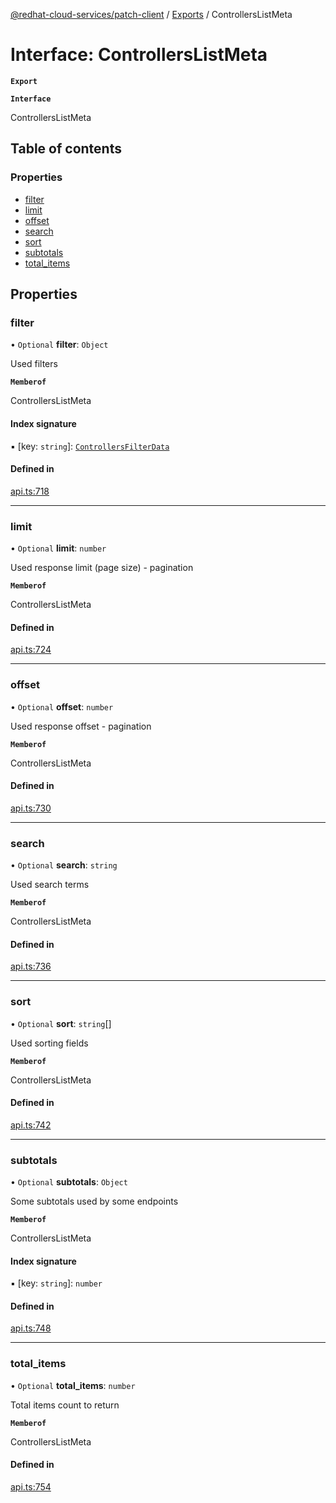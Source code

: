 [@redhat-cloud-services/patch-client](../README.md) / [Exports](../modules.md) / ControllersListMeta

# Interface: ControllersListMeta

**`Export`**

**`Interface`**

ControllersListMeta

## Table of contents

### Properties

- [filter](ControllersListMeta.md#filter)
- [limit](ControllersListMeta.md#limit)
- [offset](ControllersListMeta.md#offset)
- [search](ControllersListMeta.md#search)
- [sort](ControllersListMeta.md#sort)
- [subtotals](ControllersListMeta.md#subtotals)
- [total\_items](ControllersListMeta.md#total_items)

## Properties

### filter

• `Optional` **filter**: `Object`

Used filters

**`Memberof`**

ControllersListMeta

#### Index signature

▪ [key: `string`]: [`ControllersFilterData`](ControllersFilterData.md)

#### Defined in

[api.ts:718](https://github.com/RedHatInsights/javascript-clients/blob/master/packages/patch/api.ts#L718)

___

### limit

• `Optional` **limit**: `number`

Used response limit (page size) - pagination

**`Memberof`**

ControllersListMeta

#### Defined in

[api.ts:724](https://github.com/RedHatInsights/javascript-clients/blob/master/packages/patch/api.ts#L724)

___

### offset

• `Optional` **offset**: `number`

Used response offset - pagination

**`Memberof`**

ControllersListMeta

#### Defined in

[api.ts:730](https://github.com/RedHatInsights/javascript-clients/blob/master/packages/patch/api.ts#L730)

___

### search

• `Optional` **search**: `string`

Used search terms

**`Memberof`**

ControllersListMeta

#### Defined in

[api.ts:736](https://github.com/RedHatInsights/javascript-clients/blob/master/packages/patch/api.ts#L736)

___

### sort

• `Optional` **sort**: `string`[]

Used sorting fields

**`Memberof`**

ControllersListMeta

#### Defined in

[api.ts:742](https://github.com/RedHatInsights/javascript-clients/blob/master/packages/patch/api.ts#L742)

___

### subtotals

• `Optional` **subtotals**: `Object`

Some subtotals used by some endpoints

**`Memberof`**

ControllersListMeta

#### Index signature

▪ [key: `string`]: `number`

#### Defined in

[api.ts:748](https://github.com/RedHatInsights/javascript-clients/blob/master/packages/patch/api.ts#L748)

___

### total\_items

• `Optional` **total\_items**: `number`

Total items count to return

**`Memberof`**

ControllersListMeta

#### Defined in

[api.ts:754](https://github.com/RedHatInsights/javascript-clients/blob/master/packages/patch/api.ts#L754)
